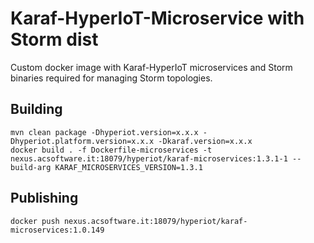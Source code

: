 # Karaf-HyperIoT-Microservice with Storm dist

Custom docker image with Karaf-HyperIoT microservices and Storm binaries required for managing Storm topologies.

## Building
```
mvn clean package -Dhyperiot.version=x.x.x -Dhyperiot.platform.version=x.x.x -Dkaraf.version=x.x.x
docker build . -f Dockerfile-microservices -t nexus.acsoftware.it:18079/hyperiot/karaf-microservices:1.3.1-1 --build-arg KARAF_MICROSERVICES_VERSION=1.3.1
```

## Publishing
```
docker push nexus.acsoftware.it:18079/hyperiot/karaf-microservices:1.0.149
```


